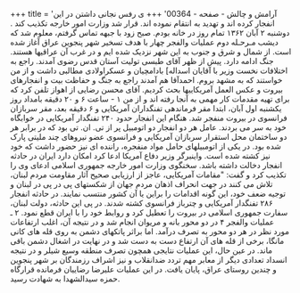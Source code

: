 +++
title = 'آرامش و چالش - صفحه - 00364'
+++
ی رفس نجانی داشتن در این انفجار کرده اند و تهدید به انتقام نموده اند. قرار شد وزارت امور خارجه تکذیب کند . دوشنبه ۲ آبان ۱۳۶۲ تمام روز در خانه بودم. صبح زود با جبهه تماس گرفتم، معلوم شد که دیشب مـرحـله دوم عملیات والفجر چهار با هدف تسخیر شهر پنجوین عراق آغاز شده است. از شمال و شرق و جنوب به این شهر نزدیک شده ایم و در غرب آن عراقیها هستند. جنگ ادامه دارد. پیش از ظهر آقای طبسی تولیت آستان قدس رضوی آمدند. راجع به اختلافات نخست وزیر با آقایان اسداله] بادامچیان و عسکراولادی مطالبی داشت و از من خواستند که به مشهد بروم. احمدآقا هم آمدند راجع به جنگ و حفاظت بیت و انفجارهای بیروت و عکس العمل آمریکاییها بحث کردیم. آقای محسن رضایی از اهواز تلفن کرد که برای تهیه مقدمات کار مهمی به آنجا رفته اند و از من ۱ - ساعت ۶ و ۲۰ دقیقه بامداد روز یکشنبه اول آبان، ابتدا مقر فرماندهی تفنگداران آمریکایی و ۶ دقیقه بعد، مقر سربازان فرانسوی در بیروت منفجر شد. هنگام این انفجار حدود ۲۴۰ تفنگدار آمریکایی در خوابگاه خود به سر می بردند. عامل هر دو انفجار دو اتومبیل پر از تی. ان. تی بود که در برابر هر دو ساختمان محل استقرار سربازان آمریکایی و فرانسوی عضو نیروهای چند ملیتی پارک شده بود. در یکی از اتومبیلهای حامل مواد منفجره، راننده ای نیز حضور داشت که خود نیز کشته شده است. واینبرگر وزیر دفاع آمریکا ادعا کرد امکان دارد ایران در حادثه انفجار دخالت داشته باشد. سخنگوی وزارت امور خارجه جمهوری اسلامی ادعای وی را تکذیب کرد و گفت: "مقامات آمریکایی، عاجز از ارزیابی صحیح آثار مقاومت مردم لبنان، تلاش می کنند در جهت انحراف اذهان مردم جهان از شکستهای پی در پی در لبنان و توجیه ضعف خود، این گونه اقدامات را براین یا آن کشور منتسب نمایند. در حادثه انفجار ۲۸۶ تفنگدار آمریکایی و چترباز فرانسوی کشته شدند. در پی این حادثه، دولت لبنان، سفارت جمهوری اسلامی در بیروت را تعطیل کرد و روابط خود را با ایران قطع نمود. ۲ ـ عملیات والفجر ۴ در دو محور بانه و مریوان انجام شد و در نتیجه آن، اغلب ارتفاعات مورد نظر در هر دو محور به تصرف درآمد. اما براثر پاتکهای دشمن به روی قله های کانی مانگا، برخی از قله های آن ارتفاع دست به دست شد و در نهایت در اشغال دشمن باقی ماند. در عین حال، این عملیات نتایجی همچون تصرف منطقه وسیع شیلر و در نتیجه انسداد تعدادی دیگر از معابر مهم تردد ضدانقلاب و نیز اشراف رزمندگان بر شهر پنجوین و چندین روستای عراق، پایان یافت. در این عملیات علیرضا رضاییان فرمانده قرارگاه حمزه سیدالشهدا به شهادت رسید.